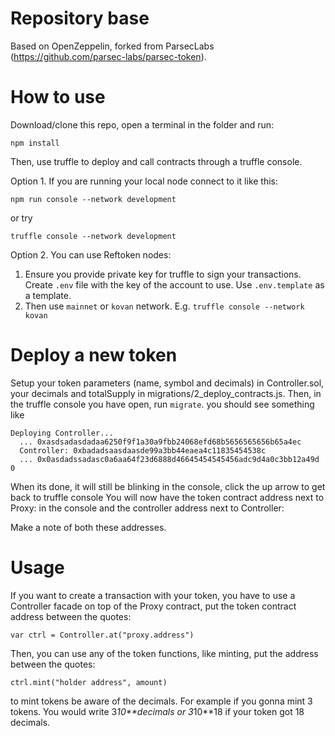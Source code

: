 # Repository base
Based on OpenZeppelin, forked from ParsecLabs (https://github.com/parsec-labs/parsec-token).

# How to use
Download/clone this repo, open a terminal in the folder and run:

```
npm install
```

Then, use truffle to deploy and call contracts through a truffle console.

Option 1. If you are running your local node connect to it like this:

```
npm run console --network development
```
or try
```
truffle console --network development
```

Option 2. You can use Reftoken nodes:
1. Ensure you provide private key for truffle to sign your transactions. Create `.env` file with the key of the account to use. Use `.env.template` as a template.
2. Then use `mainnet` or `kovan` network. E.g. `truffle console --network kovan`

# Deploy a new token

Setup your token parameters (name, symbol and decimals) in Controller.sol, your decimals and totalSupply in migrations/2_deploy_contracts.js. Then, in the truffle console you have open, run `migrate`.
you should see something like
```
Deploying Controller...
  ... 0xasdsadasdadaa6250f9f1a30a9fbb24068efd68b5656565656b65a4ec
  Controller: 0xbadadsaasdaasde99a3bb44eaea4c11835454538c
  ... 0x0asdadssadasc0a6aa64f23d6888d46645454545456adc9d4a0c3bb12a49d
0
```
When its done, it will still be blinking in the console, click the up arrow to get back to truffle console
You will now have the token contract address next to Proxy:  in the console
and the controller address next to Controller:

Make a note of both these addresses.

# Usage

If you want to create a transaction with your token, you have to use a Controller facade on top of the Proxy contract,
put the token contract address between the quotes:
```
var ctrl = Controller.at("proxy.address")
```

Then, you can use any of the token functions, like minting, put the address between the quotes:
```
ctrl.mint("holder address", amount)
```

to mint tokens be aware of the decimals. For example if you gonna mint 3 tokens. You would write
3*10**decimals
or
3*10**18
if your token got 18 decimals.
